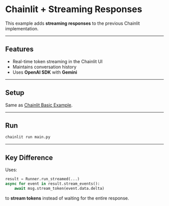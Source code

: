 # Chainlit + Streaming Responses

This example adds **streaming responses** to the previous Chainlit implementation.

---

## Features
- Real-time token streaming in the Chainlit UI
- Maintains conversation history
- Uses **OpenAI SDK** with **Gemini**

---

## Setup
Same as [Chainlit Basic Example](../chainlit-basic/README.md).

---

## Run
```bash
chainlit run main.py
```

---

## Key Difference
Uses:
```python
result = Runner.run_streamed(...)
async for event in result.stream_events():
    await msg.stream_token(event.data.delta)
```
to **stream tokens** instead of waiting for the entire response.
